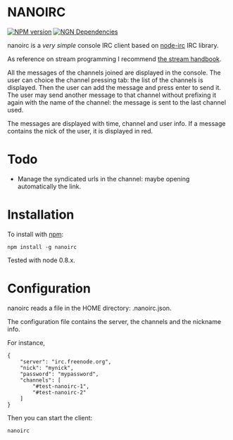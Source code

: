 NANOIRC
=======
[![NPM version](https://badge.fury.io/js/nanoirc.png)](http://badge.fury.io/js/nanoirc)
[![NGN Dependencies](https://david-dm.org/albertosantini/node-nanoirc.png)](https://david-dm.org/albertosantini/node-nanoirc)

nanoirc is a _very simple_ console IRC client based on [node-irc](https://github.com/martynsmith/node-irc) IRC library.

As reference on stream programming I recommend [the stream handbook](https://github.com/substack/stream-handbook).

All the messages of the channels joined are displayed in the console. The user
can choice the channel pressing tab: the list of the channels is displayed. Then
the user can add the message and press enter to send it. The user may send
another message to that channel without prefixing it again with the name of the
channel: the message is sent to the last channel used.

The messages are displayed with time, channel and user info. If a message
contains the nick of the user, it is displayed in red.


Todo
====

- Manage the syndicated urls in the channel: maybe opening automatically the
  link.


Installation
============

To install with [npm](http://github.com/isaacs/npm):

    npm install -g nanoirc

Tested with node 0.8.x.


Configuration
=============

nanoirc reads a file in the HOME directory: .nanoirc.json.

The configuration file contains the server, the channels and the nickname info.

For instance,

    {
        "server": "irc.freenode.org",
        "nick": "mynick",
        "password": "mypassword",
        "channels": [
            "#test-nanoirc-1",
            "#test-nanoirc-2"
        ]
    }

Then you can start the client:

    nanoirc
